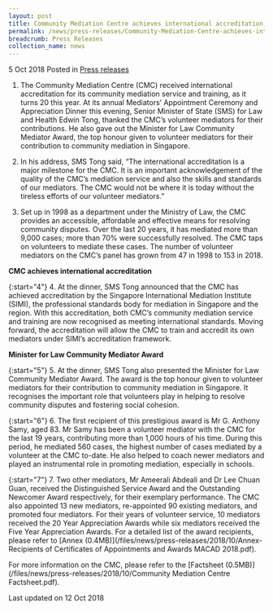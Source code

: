 ```yaml
---
layout: post
title: Community Mediation Centre achieves international accreditation, thanked volunteers as it turns 20 this year
permalink: /news/press-releases/Community-Mediation-Centre-achieves-international-accreditation
breadcrumb: Press Releases
collection_name: news
---
```


5 Oct 2018 Posted in [Press releases](/news/press-releases)

1. The Community Mediation Centre (CMC) received international accreditation for its community mediation service and training, as it turns 20 this year. At its annual Mediators’ Appointment Ceremony and Appreciation Dinner this evening, Senior Minister of State (SMS) for Law and Health Edwin Tong, thanked the CMC’s volunteer mediators for their contributions. He also gave out the Minister for Law Community Mediator Award, the top honour given to volunteer mediators for their contribution to community mediation in Singapore.

2. In his address, SMS Tong said, “The international accreditation is a major milestone for the CMC. It is an important acknowledgement of the quality of the CMC’s mediation service and also the skills and standards of our mediators. The CMC would not be where it is today without the tireless efforts of our volunteer mediators.”

3. Set up in 1998 as a department under the Ministry of Law, the CMC provides an accessible, affordable and effective means for resolving community disputes. Over the last 20 years, it has mediated more than 9,000 cases; more than 70% were successfully resolved. The CMC taps on volunteers to mediate these cases. The number of volunteer mediators on the CMC’s panel has grown from 47 in 1998 to 153 in 2018.

**CMC achieves international accreditation**

{:start="4"}
4. At the dinner, SMS Tong announced that the CMC has achieved accreditation by the Singapore International Mediation Institute (SIMI), the professional standards body for mediation in Singapore and the region. With this accreditation, both CMC’s community mediation service and training are now recognised as meeting international standards. Moving forward, the accreditation will allow the CMC to train and accredit its own mediators under SIMI’s accreditation framework.

**Minister for Law Community Mediator Award**

{:start="5"}
5. At the dinner, SMS Tong also presented the Minister for Law Community Mediator Award. The award is the top honour given to volunteer mediators for their contribution to community mediation in Singapore. It recognises the important role that volunteers play in helping to resolve community disputes and fostering social cohesion.

{:start="6"}
6. The first recipient of this prestigious award is Mr G. Anthony Samy, aged 83. Mr Samy has been a volunteer mediator with the CMC for the last 19 years, contributing more than 1,000 hours of his time. During this period, he mediated 560 cases, the highest number of cases mediated by a volunteer at the CMC to-date. He also helped to coach newer mediators and played an instrumental role in promoting mediation, especially in schools.  

{:start="7"}
7. Two other mediators, Mr Ameerali Abdeali and Dr Lee Chuan Guan, received the Distinguished Service Award and the Outstanding Newcomer Award respectively, for their exemplary performance. The CMC also appointed 13 new mediators, re-appointed 90 existing mediators, and promoted four mediators. For their years of volunteer service, 10 mediators received the 20 Year Appreciation Awards while six mediators received the Five Year Appreciation Awards. For a detailed list of the award recipients, please refer to [Annex (0.4MB)](/files/news/press-releases/2018/10/Annex-Recipients of Certificates of Appointments and Awards MACAD 2018.pdf).

For more information on the CMC, please refer to the [Factsheet (0.5MB)](/files/news/press-releases/2018/10/Community Mediation Centre Factsheet.pdf).


<p class="right-side-updated">Last updated on 12 Oct 2018</p>
